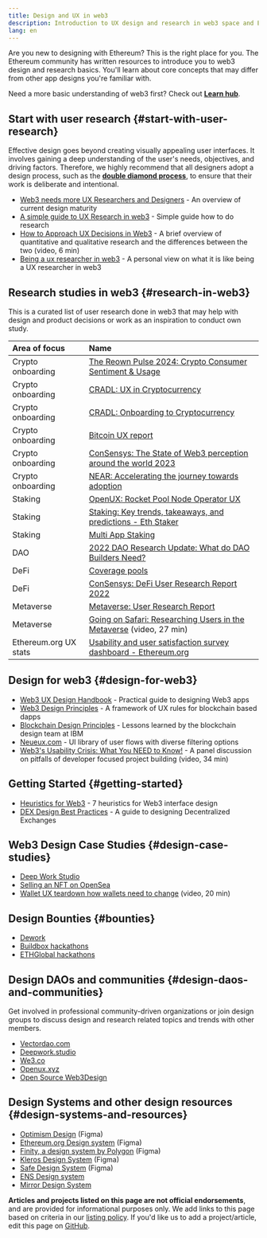 ```yaml
---
title: Design and UX in web3
description: Introduction to UX design and research in web3 space and Ethereum
lang: en
---
```


Are you new to designing with Ethereum? This is the right place for you. The Ethereum community has written resources to introduce you to web3 design and research basics. You'll learn about core concepts that may differ from other app designs you're familiar with.

Need a more basic understanding of web3 first? Check out [**Learn hub**](/learn/).

## Start with user research {#start-with-user-research}

Effective design goes beyond creating visually appealing user interfaces. It involves gaining a deep understanding of the user's needs, objectives, and driving factors. Therefore, we highly recommend that all designers adopt a design process, such as the [**double diamond process**](<https://en.wikipedia.org/wiki/Double_Diamond_(design_process_model)>), to ensure that their work is deliberate and intentional.

- [Web3 needs more UX Researchers and Designers](https://blog.akasha.org/akasha-conversations-9-web3-needs-more-ux-researchers-and-designers) - An overview of current design maturity
- [A simple guide to UX Research in web3](https://uxplanet.org/a-complete-guide-to-ux-research-for-web-3-0-products-d6bead20ebb1) - Simple guide how to do research
- [How to Approach UX Decisions in Web3](https://archive.devcon.org/archive/watch/6/data-empathy-how-to-approach-ux-decisions-in-web3/) - A brief overview of quantitative and qualitative research and the differences between the two (video, 6 min)
- [Being a ux researcher in web3](https://medium.com/@georgia.rakusen/what-its-like-being-a-user-researcher-in-web3-6a4bcc096849) - A personal view on what it is like being a UX researcher in web3

## Research studies in web3 {#research-in-web3}

This is a curated list of user research done in web3 that may help with design and product decisions or work as an inspiration to conduct own study.

| Area of focus                                           | Name                                                                                                                                                                               |
| :------------------------------------------------------ | :--------------------------------------------------------------------------------------------------------------------------------------------------------------------------------- |                                         
| <Tag variant="solid" status="success">Crypto onboarding</Tag>    | [The Reown Pulse 2024: Crypto Consumer Sentiment & Usage](https://reown.com/blog/unveiling-walletconnects-consumer-crypto-report)                                                |
| <Tag variant="solid" status="success">Crypto onboarding</Tag>    | [CRADL: UX in Cryptocurrency](https://docs.google.com/presentation/d/1s2OPSH5sMJzxRYaJSSRTe8W2iIoZx0PseIV-WeZWD1s/edit?usp=sharing)                                                |
| <Tag variant="solid" status="success">Crypto onboarding</Tag>    | [CRADL: Onboarding to Cryptocurrency](https://docs.google.com/presentation/d/1R9nFuzA-R6SxaGCKhoMbE4Vxe0JxQSTiHXind3LVq_w/edit?usp=sharing)                                        |
| <Tag variant="solid" status="success">Crypto onboarding</Tag>    | [Bitcoin UX report](https://github.com/patestevao/BitcoinUX-report/blob/master/report.md)                                                                                          |
| <Tag variant="solid" status="success">Crypto onboarding</Tag>    | [ConSensys: The State of Web3 perception around the world 2023](https://consensys.io/insight-report/web3-and-crypto-global-survey-2023)                                            |
| <Tag variant="solid" status="success">Crypto onboarding</Tag>    | [NEAR: Accelerating the journey towards adoption](https://drive.google.com/file/d/1VuaQP4QSaQxR5ddQKTMGI0b0rWdP7uGn/view)                                                          |
| <Tag status="tag">Staking</Tag>             | [OpenUX: Rocket Pool Node Operator UX](https://storage.googleapis.com/rocketpool/RocketPool-NodeOperator-UX-Report-Jan-2024.pdf)         |
| <Tag status="tag">Staking</Tag>             | [Staking: Key trends, takeaways, and predictions - Eth Staker](https://lookerstudio.google.com/u/0/reporting/cafcee00-e1af-4148-bae8-442a88ac75fa/page/p_ja2srdhh2c?s=hmbTWDh9hJo) |
| <Tag status="tag">Staking</Tag>             | [Multi App Staking](<https://github.com/threshold-network/UX-User-Research/blob/main/Multi-App%20Staking%20(MAS)/iterative-user-study/MAS%20Iterative%20User%20Study.pdf>)         |
| <Tag variant="solid" status="error">DAO</Tag>                    | [2022 DAO Research Update: What do DAO Builders Need?](https://blog.aragon.org/2022-dao-research-update/)                                                                          |
| <Tag status="error">DeFi</Tag>                  | [Coverage pools](https://github.com/threshold-network/UX-User-Research/tree/main/Keep%20Coverage%20Pool)                                                                           |
| <Tag status="error">DeFi</Tag>                  | [ConSensys: DeFi User Research Report 2022](https://cdn2.hubspot.net/hubfs/4795067/ConsenSys%20Codefi-Defi%20User%20ResearchReport.pdf)                                            |
| <Tag variant="solid">Metaverse</Tag>             | [Metaverse: User Research Report](https://www.politico.com/f/?id=00000187-7685-d820-a7e7-7e85d1420000)                                                                             |
| <Tag variant="solid">Metaverse</Tag>             | [Going on Safari: Researching Users in the Metaverse](https://archive.devcon.org/archive/watch/6/going-on-safari-researching-users-in-the-metaverse/?tab=YouTube) (video, 27 min)  |
| <Tag variant="solid" status="tag">Ethereum.org UX stats</Tag> | [Usability and user satisfaction survey dashboard - Ethereum.org](https://lookerstudio.google.com/reporting/0a189a7c-a890-40db-a5c6-009db52c81c9)                                  |

## Design for web3 {#design-for-web3}

- [Web3 UX Design Handbook](https://web3ux.design/) - Practical guide to designing Web3 apps
- [Web3 Design Principles](https://medium.com/@lyricalpolymath/web3-design-principles-f21db2f240c1) - A framework of UX rules for blockchain based dapps
- [Blockchain Design Principles](https://medium.com/design-ibm/blockchain-design-principles-599c5c067b6e) - Lessons learned by the blockchain design team at IBM
- [Neueux.com](https://neueux.com/apps) - UI library of user flows with diverse filtering options
- [Web3's Usability Crisis: What You NEED to Know!](https://www.youtube.com/watch?v=oBSXT_6YDzg) - A panel discussion on pitfalls of developer focused project building (video, 34 min)

## Getting Started {#getting-started}

- [Heuristics for Web3](/developers/docs/design-and-ux/heuristics-for-web3/) - 7 heuristics for Web3 interface design
- [DEX Design Best Practices](/developers/docs/design-and-ux/dex-design-best-practice/) - A guide to designing Decentralized Exchanges

## Web3 Design Case Studies {#design-case-studies}

- [Deep Work Studio](https://deepwork.studio/case-studies/)
- [Selling an NFT on OpenSea](https://builtformars.com/case-studies/opensea)
- [Wallet UX teardown how wallets need to change](https://www.youtube.com/watch?v=oTpuxYj8JWI&ab_channel=ETHDenver) (video, 20 min)

## Design Bounties {#bounties}

- [Dework](https://app.dework.xyz/bounties)
- [Buildbox hackathons](https://app.buidlbox.io/)
- [ETHGlobal hackathons](https://ethglobal.com/)

## Design DAOs and communities {#design-daos-and-communities}

Get involved in professional community-driven organizations or join design groups to discuss design and research related topics and trends with other members.

- [Vectordao.com](https://vectordao.com/)
- [Deepwork.studio](https://www.deepwork.studio/)
- [We3.co](https://we3.co/)
- [Openux.xyz](https://openux.xyz/)
- [Open Source Web3Design](https://www.web3designers.org/)

## Design Systems and other design resources {#design-systems-and-resources}

- [Optimism Design](https://www.figma.com/@optimism) (Figma)
- [Ethereum.org Design system](https://www.figma.com/@ethdotorg) (Figma)
- [Finity, a design system by Polygon](https://www.figma.com/community/file/1073921725197233598/finity-design-system) (Figma)
- [Kleros Design System](https://www.figma.com/community/file/999852250110186964/kleros-design-system) (Figma)
- [Safe Design System](https://www.figma.com/community/file/1337417127407098506/safe-design-system) (Figma)
- [ENS Design system](https://thorin.ens.domains/)
- [Mirror Design System](https://degen-xyz.vercel.app/)

**Articles and projects listed on this page are not official endorsements**, and are provided for informational purposes only.
We add links to this page based on criteria in our [listing policy](/contributing/design/adding-design-resources). If you'd like us to add a project/article, edit this page on [GitHub](https://github.com/ethereum/ethereum-org-website/blob/dev/public/content/developers/docs/design-and-ux/index.md).
